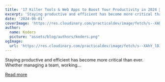 ```yaml
---
title: '17 Killer Tools & Web Apps to Boost Your Productivity in 2024 🚀⚡'
excerpt: 'Staying productive and efficient has become more critical than ever. Whether managing a team, working...'
date: '2024-06-01'
coverImage: 'https://res.cloudinary.com/practicaldev/image/fetch/s--XAhY_lDJ--/c_imagga_scale,f_auto,fl_progressive,h_420,q_auto,w_1000/https://cdn.hashnode.com/res/hashnode/image/upload/v1716482379939/694530fb-f825-4733-bf43-2981d4b43a19.png'
author:
  name: Koders
  picture: "assets/blog/authors/koders.png"
ogImage:
  url: 'https://res.cloudinary.com/practicaldev/image/fetch/s--XAhY_lDJ--/c_imagga_scale,f_auto,fl_progressive,h_420,q_auto,w_1000/https://cdn.hashnode.com/res/hashnode/image/upload/v1716482379939/694530fb-f825-4733-bf43-2981d4b43a19.png'
---
```


Staying productive and efficient has become more critical than ever. Whether managing a team, working...

[Read more](https://dev.to/madza/17-killer-tools-web-apps-to-boost-your-productivity-in-2024-5enp)
